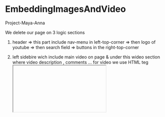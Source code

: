 # EmbeddingImagesAndVideo
Project-Maya-Anna

We delete our page on 3 logic sections

1) header => this part include nav-menu in left-top-corner => then logo of youtube => then search field => buttons in the right-top-corner

2) left sidebire wich include main video on page & under this wideo section where video description , comments ...
for video we use HTML teg <a href="https://developer.mozilla.org/en-US/docs/Web/HTML/Element/iframe"><iframe></a> with next attributes 

3) right sidebar where gorisontal list with videos
